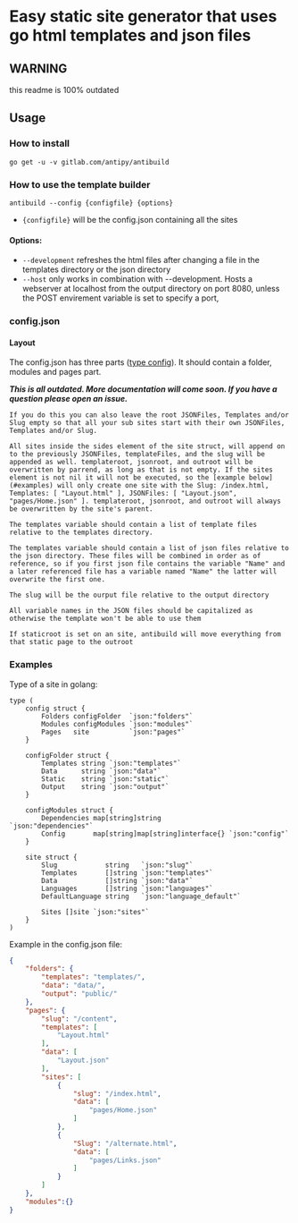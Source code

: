 # Easy static site generator that uses go html templates and json files

## WARNING
this readme is 100% outdated

## Usage

### How to install
`go get -u -v gitlab.com/antipy/antibuild`

### How to use the template builder
`antibuild --config {configfile} {options}`

- `{configfile}` will be the config.json containing all the sites

#### Options:

- `--development` refreshes the html files after changing a file in the templates directory or the json directory
- `--host` only works in combination with --development. Hosts a webserver at localhost from the output directory on port 8080, unless the POST envirement variable is set to specify a port, 
### config.json

#### Layout

The config.json has three parts ([type config](#examples)). It should contain a folder, modules and pages part.

___This is all outdated. More documentation will come soon. If you have a question please open an issue.___

```
If you do this you can also leave the root JSONFiles, Templates and/or Slug empty so that all your sub sites start with their own JSONFiles, Templates and/or Slug.

All sites inside the sides element of the site struct, will append on to the previously JSONFiles, templateFiles, and the slug will be appended as well. templateroot, jsonroot, and outroot will be overwritten by parrend, as long as that is not empty. If the sites element is not nil it will not be executed, so the [example below](#examples) will only create one site with the Slug: /index.html, Templates: [ "Layout.html" ], JSONFiles: [ "Layout.json", "pages/Home.json" ]. templateroot, jsonroot, and outroot will always be overwritten by the site's parent.

The templates variable should contain a list of template files relative to the templates directory.

The templates variable should contain a list of json files relative to the json directory. These files will be combined in order as of reference, so if you first json file contains the variable "Name" and a later referenced file has a variable named "Name" the latter will overwrite the first one.

The slug will be the ourput file relative to the output directory

All variable names in the JSON files should be capitalized as otherwise the template won't be able to use them

If staticroot is set on an site, antibuild will move everything from that static page to the outroot
```

### Examples

Type of a site in golang:
```golang
type (
	config struct {
		Folders configFolder  `json:"folders"`
		Modules configModules `json:"modules"`
		Pages   site          `json:"pages"`
	}

	configFolder struct {
		Templates string `json:"templates"`
		Data      string `json:"data"`
		Static    string `json:"static"`
		Output    string `json:"output"`
	}

	configModules struct {
		Dependencies map[string]string                 `json:"dependencies"`
		Config       map[string]map[string]interface{} `json:"config"`
	}

	site struct {
		Slug            string   `json:"slug"`
		Templates       []string `json:"templates"`
		Data            []string `json:"data"`
		Languages       []string `json:"languages"`
		DefaultLanguage string   `json:"language_default"`

		Sites []site `json:"sites"`
	}
)
```

Example in the config.json file:
```json
{
    "folders": {
        "templates": "templates/",
        "data": "data/",
        "output": "public/"
    },
    "pages": {
        "slug": "/content",
        "templates": [
            "Layout.html"
        ],
        "data": [
            "Layout.json"
        ],
        "sites": [
            {
                "slug": "/index.html",
                "data": [
                    "pages/Home.json"
                ]
            },
            {
                "Slug": "/alternate.html",
                "data": [
                    "pages/Links.json"
                ]
            }
        ]
    },
    "modules":{}
}
```